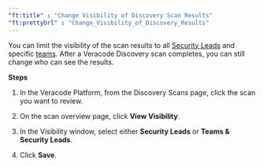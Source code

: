 ```yaml
---
"ft:title" : "Change Visibility of Discovery Scan Results"
"ft:prettyUrl" : "Change_Visibility_of_Discovery_Results"
---
```


You can limit the visibility of the scan results to all [Security Leads](https://docs.veracode.com/r/c_role_permissions) and specific [teams](https://docs.veracode.com/r/admin_team). After a Veracode Discovery scan completes, you can still change who can see the results.

<p font-size="13pt"><b>Steps</b></p>

1.  In the Veracode Platform, from the Discovery Scans page, click the scan you want to review.

2.  On the scan overview page, click **View Visibility**.

3.  In the Visibility window, select either **Security Leads** or **Teams & Security Leads**.

4.  Click **Save**.